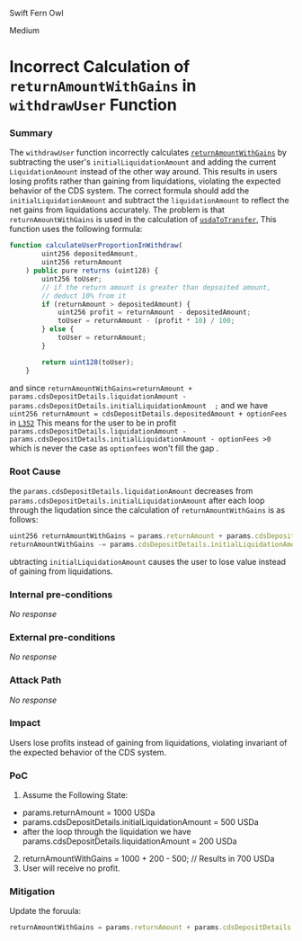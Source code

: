 Swift Fern Owl

Medium

# Incorrect Calculation of `returnAmountWithGains` in `withdrawUser` Function

### Summary

The `withdrawUser` function incorrectly calculates [`returnAmountWithGains`](https://github.com/sherlock-audit/2024-11-autonomint/blob/0d324e04d4c0ca306e1ae4d4c65f0cb9d681751b/Blockchain/Blockchian/contracts/lib/CDSLib.sol#L664) by subtracting the user's `initialLiquidationAmount` and adding the current `LiquidationAmount` instead of the other way around. This results in users losing profits rather than gaining from liquidations, violating the expected behavior of the CDS system. The correct formula should add the `initialLiquidationAmount` and subtract the `liquidationAmount` to reflect the net gains from liquidations accurately.
The problem is that `returnAmountWithGains` is used in the calculation of [`usdaToTransfer`](https://github.com/sherlock-audit/2024-11-autonomint/blob/0d324e04d4c0ca306e1ae4d4c65f0cb9d681751b/Blockchain/Blockchian/contracts/lib/CDSLib.sol#L664), This function uses the following formula: 
```javascript
function calculateUserProportionInWithdraw(
        uint256 depositedAmount,
        uint256 returnAmount
    ) public pure returns (uint128) {
        uint256 toUser;
        // if the return amount is greater than depsoited amount,
        // deduct 10% from it
        if (returnAmount > depositedAmount) {
            uint256 profit = returnAmount - depositedAmount;
            toUser = returnAmount - (profit * 10) / 100;
        } else {
            toUser = returnAmount;
        }

        return uint128(toUser);
    }
``` 
and since `returnAmountWithGains=returnAmount + params.cdsDepositDetails.liquidationAmount -params.cdsDepositDetails.initialLiquidationAmount  ;`
 and we have `uint256 returnAmount = cdsDepositDetails.depositedAmount + optionFees` in [`L352`](https://github.com/sherlock-audit/2024-11-autonomint/blob/0d324e04d4c0ca306e1ae4d4c65f0cb9d681751b/Blockchain/Blockchian/contracts/Core_logic/CDS.sol#L352)
This means for the user to be in profit `params.cdsDepositDetails.liquidationAmount - params.cdsDepositDetails.initialLiquidationAmount - optionFees >0 ` which is never the case as `optionfees` won't fill the gap .


### Root Cause

the `params.cdsDepositDetails.liquidationAmount` decreases from `params.cdsDepositDetails.initialLiquidationAmount` after each loop through the liqudation since the calculation of `returnAmountWithGains` is as follows:
```javascript
uint256 returnAmountWithGains = params.returnAmount + params.cdsDepositDetails.liquidationAmount;
returnAmountWithGains -= params.cdsDepositDetails.initialLiquidationAmount;
```
ubtracting `initialLiquidationAmount` causes the user to lose value instead of gaining from liquidations.

### Internal pre-conditions

_No response_

### External pre-conditions

_No response_

### Attack Path

_No response_

### Impact

Users lose profits instead of gaining from liquidations, violating invariant of the expected behavior of the CDS system.


### PoC

1. Assume the Following State:
- params.returnAmount = 1000 USDa
- params.cdsDepositDetails.initialLiquidationAmount = 500 USDa
- after the loop through the liquidation we have params.cdsDepositDetails.liquidationAmount = 200 USDa
2. returnAmountWithGains = 1000 + 200 - 500; // Results in 700 USDa
3. User will receive no profit.

### Mitigation

Update the foruula:
```javascript
returnAmountWithGains = params.returnAmount + params.cdsDepositDetails.initialLiquidationAmount - params.cdsDepositDetails.liquidationAmount;
```
